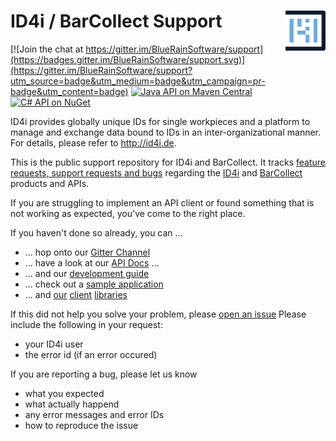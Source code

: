 # ID4i / BarCollect Support <img src="./id4i-icon.svg" width="64" height="64" align="right">


[![Join the chat at https://gitter.im/BlueRainSoftware/support](https://badges.gitter.im/BlueRainSoftware/support.svg)](https://gitter.im/BlueRainSoftware/support?utm_source=badge&utm_medium=badge&utm_campaign=pr-badge&utm_content=badge)
[![Java API on Maven Central](https://img.shields.io/maven-central/v/de.id4i.api/id4i-api-client.svg)](https://github.com/BlueRainSoftware/id4i-api_client-java)
[![C# API on NuGet](https://img.shields.io/nuget/v/BlueRain.ID4i.svg)](https://github.com/BlueRainSoftware/id4i-api_client-csharp)



ID4i provides globally unique IDs for single workpieces and a platform to manage and exchange data bound to IDs in an inter-organizational manner. For details, please refer to http://id4i.de.

This is the public support repository for ID4i and BarCollect.
It tracks [feature requests, support requests and bugs](https://github.com/BlueRainSoftware/support/issues?state=open) regarding the [ID4i](http://id4i.de) and [BarCollect](http://barcollect.de) products and APIs.

If you are struggling to implement an API client or found something that is not working as expected, you've come to the right place.

If you haven't done so already, you can ... 
* ... hop onto our [Gitter Channel](https://gitter.im/BlueRainSoftware/support)
* ... have a look at our [API Docs](https://backend.id4i.de/docs/redoc/index.html) ...
* ... and our [development guide](https://backend.id4i.de/docs/reference/en/reference.html) 
* ... check out a [sample application](https://github.com/BlueRainSoftware/id4i-api_client-java)
* ... and [our]((https://github.com/BlueRainSoftware/id4i-api_client-csharp)) [client](https://github.com/BlueRainSoftware/id4i-api_client-java) [libraries](https://github.com/BlueRainSoftware/id4i-api_client-javascript)

If this did not help you solve your problem, please [open an issue](https://github.com/BlueRainSoftware/support/issues/new)
Please include the following in your request:
* your ID4i user
* the error id (if an error occured)

If you are reporting a bug, please let us know
* what you expected
* what actually happend
* any error messages and error IDs
* how to reproduce the issue
